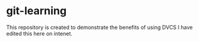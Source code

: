# git-learning
This repository is created to demonstrate the benefits of using DVCS
I have edited this here on intenet.
